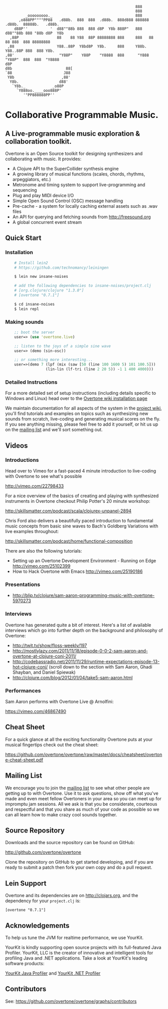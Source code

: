                                                               888
                                                              888
             _ooooooooo._                                     888
          ,o888PP""""PP88   .d88b.  888  888  .d88b.  888d888 888888 .d88b.  88888b.   .d88b.
        d88P''          '  d88""88b 888  888 d8P  Y8b 888P"   888   d88""88b 888 "88b d8P  Y8b
      ,88P                 88    88 Y88  88P 88888888 888     888   88    88 888  888 88888888
     ,88                   Y88..88P  Y8bd8P  Y8b.     888     Y88b. Y88..88P 888  888 Y8b.
    ,88'                    "Y88P"    Y88P    "Y8888  888      "Y888 "Y88P"  888  888  "Y8888
    d8P
    d8b                        88[
    `88                       J88
     Y8b                     ,88'
      Y8b.                  d88'
       `Y8b._            _o88P
         `Y888oo.____ooo888P'
            '"PP888888PP''



# Collaborative Programmable Music.

## A Live-programmable music exploration & collaboration toolkit.

Overtone is an Open Source toolkit for designing synthesizers and
collaborating with music.  It provides:

* A Clojure API to the SuperCollider synthesis engine
* A growing library of musical functions (scales, chords, rhythms,
  arpeggiators, etc.)
* Metronome and timing system to support live-programming and sequencing
* Plug and play MIDI device I/O
* Simple Open Sound Control (OSC) message handling
* Pre-cache - a system for locally caching external assets such as .wav
  files
* An API for querying and fetching sounds from http://freesound.org
* A global concurrent event stream

## Quick Start

### Installation

```sh
    # Install lein2
    # https://github.com/technomancy/leiningen

    $ lein new insane-noises

    # add the following dependencies to insane-noises/project.clj
    # [org.clojure/clojure "1.3.0"]
    # [overtone "0.7.1"]

    $ cd insane-noises
    $ lein repl
```

### Making sounds


```clj
    ;; boot the server
    user=> (use 'overtone.live)

    ;; listen to the joys of a simple sine wave
    user=> (demo (sin-osc))

    ;; or something more interesting...
    user=>(demo 7 (lpf (mix (saw [50 (line 100 1600 5) 101 100.5]))
                  (lin-lin (lf-tri (line 2 20 5)) -1 1 400 4000)))
```

### Detailed Instructions

For a more detailed set of setup instructions (including details
specific to Windows and Linux) head over to the
[Overtone wiki installation page](https://github.com/overtone/overtone/wiki/Installing-Overtone)

We maintain documentation for all aspects of the system in the
[project wiki](https://github.com/overtone/overtone/wiki/Home), you'll
find tutorials and examples on topics such as synthesizing new sounds
from scratch, live-coding and generating musical scores on the fly. If
you see anything missing, please feel free to add it yourself, or hit us
up on the [mailing list](http://groups.google.com/group/overtone) and
we'll sort something out.

##  Videos

### Introductions

Head over to Vimeo for a fast-paced 4 minute introduction to live-coding
with Overtone to see what's possible

  http://vimeo.com/22798433

For a nice overview of the basics of creating and playing with
synthesized instruments in Overtone checkout Philip Potter's 20 minute
workshop:

  http://skillsmatter.com/podcast/scala/clojurex-unpanel-2894
  
Chris Ford also delivers a beautifully paced introduction to fundamental music 
concepts from basic sine waves to Bach's Goldberg Variations with live examples throughout:

  http://skillsmatter.com/podcast/home/functional-composition

There are also the following tutorials:

* Setting up an Overtone Development Environment - Running on Edge
  http://vimeo.com/25102399
* How to Hack Overtone with Emacs http://vimeo.com/25190186

### Presentations

* http://blip.tv/clojure/sam-aaron-programming-music-with-overtone-5970273

### Interviews

Overtone has generated quite a bit of interest. Here's a list of
available interviews which go into further depth on the background and
philosophy of Overtone:

* http://twit.tv/show/floss-weekly/197
* http://mostlylazy.com/2011/11/18/episode-0-0-2-sam-aaron-and-overtone-at-clojure-conj-2011/
* http://codebassradio.net/2011/11/29/runtime-expectations-episode-13-hot-clojure-conj/
  (scroll down to the section with Sam Aaron, Ghadi Shayban, and Daniel Spiewak)
* http://clojure.com/blog/2012/01/04/take5-sam-aaron.html

### Performances

Sam Aaron performs with Overtone Live @ Arnolfini:

  https://vimeo.com/46867490
 


## Cheat Sheet

For a quick glance at all the exciting functionality Overtone puts at
your musical fingertips check out the cheat sheet:

https://github.com/overtone/overtone/raw/master/docs/cheatsheet/overtone-cheat-sheet.pdf


## Mailing List

We encourage you to join the
[mailing list](http://groups.google.com/group/overtone) to see what
other people are getting up to with Overtone. Use it to ask questions,
show off what you've made and even meet fellow Overtoners in your area
so you can meet up for impromptu jam sessions. All we ask is that you be
considerate, courteous and respectful and that you share as much of your
code as possible so we can all learn how to make crazy cool sounds
together.

## Source Repository

Downloads and the source repository can be found on GitHub:

  http://github.com/overtone/overtone

Clone the repository on GitHub to get started developing, and if you are
ready to submit a patch then fork your own copy and do a pull request.

##  Lein Support

Overtone and its dependencies are on http://clojars.org, and the
dependency for your `project.clj` is:

    [overtone "0.7.1"]

## Acknowledgements

To help us tune the JVM for realtime performance, we use YourKit.

YourKit is kindly supporting open source projects with its full-featured
Java Profiler.  YourKit, LLC is the creator of innovative and
intelligent tools for profiling Java and .NET applications. Take a look
at YourKit's leading software products:

[YourKit Java Profiler](http://www.yourkit.com/java/profiler/index.jsp) and
[YourKit .NET Profiler](http://www.yourkit.com/.net/profiler/index.jsp)

## Contributors

See: https://github.com/overtone/overtone/graphs/contributors
